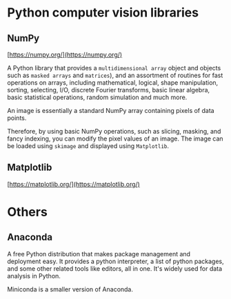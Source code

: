 # Python computer vision libraries 

## NumPy

[https://numpy.org/](https://numpy.org/)

A Python library that provides a `multidimensional array` object and objects such as `masked arrays` and `matrices`), 
and an assortment of routines for fast operations on arrays, including mathematical, logical, shape manipulation, sorting, selecting, I/O, discrete Fourier transforms, basic linear algebra, basic statistical operations, random simulation and much more.

An image is essentially a standard NumPy array containing pixels of data points.

Therefore, by using basic NumPy operations, such as slicing, masking, and fancy indexing, you can modify the pixel values of an image. The image can be loaded using `skimage` and displayed using `Matplotlib`.

## Matplotlib

[https://matplotlib.org/](https://matplotlib.org/)

# Others 

## Anaconda 

A free Python distribution that makes package management and deployment easy. 
It provides a python interpreter, a list of python packages, and some other related tools like editors, all in one. 
It's widely used for data analysis in Python. 

Miniconda is a smaller version of Anaconda. 
